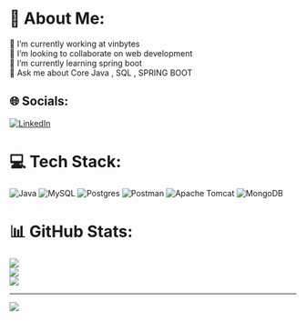 # 💫 About Me:
🔭 I’m currently working at vinbytes<br>👯 I’m looking to collaborate on web development<br>🌱 I’m currently learning spring boot <br>💬 Ask me about Core Java , SQL , SPRING BOOT <br>


## 🌐 Socials:
[![LinkedIn](https://img.shields.io/badge/LinkedIn-%230077B5.svg?logo=linkedin&logoColor=white)](https://linkedin.com/in/www.linkedin.com/in/abdul-kalam-66a991252/) 

# 💻 Tech Stack:
![Java](https://img.shields.io/badge/java-%23ED8B00.svg?style=for-the-badge&logo=openjdk&logoColor=white) ![MySQL](https://img.shields.io/badge/mysql-4479A1.svg?style=for-the-badge&logo=mysql&logoColor=white) ![Postgres](https://img.shields.io/badge/postgres-%23316192.svg?style=for-the-badge&logo=postgresql&logoColor=white) ![Postman](https://img.shields.io/badge/Postman-FF6C37?style=for-the-badge&logo=postman&logoColor=white) ![Apache Tomcat](https://img.shields.io/badge/apache%20tomcat-%23F8DC75.svg?style=for-the-badge&logo=apache-tomcat&logoColor=black) ![MongoDB](https://img.shields.io/badge/MongoDB-%234ea94b.svg?style=for-the-badge&logo=mongodb&logoColor=white)
# 📊 GitHub Stats:
![](https://github-readme-stats.vercel.app/api?username=Abdulkalam1-git&theme=dark&hide_border=false&include_all_commits=false&count_private=false)<br/>
![](https://github-readme-streak-stats.herokuapp.com/?user=Abdulkalam1-git&theme=dark&hide_border=false)<br/>
![](https://github-readme-stats.vercel.app/api/top-langs/?username=Abdulkalam1-git&theme=dark&hide_border=false&include_all_commits=false&count_private=false&layout=compact)

---
[![](https://visitcount.itsvg.in/api?id=Abdulkalam1-git&icon=0&color=0)](https://visitcount.itsvg.in)

<!-- Proudly created with GPRM ( https://gprm.itsvg.in ) -->
